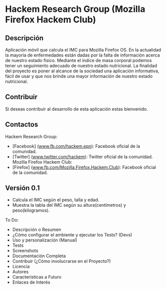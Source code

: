 Hackem Research Group (Mozilla Firefox Hackem Club)
===================================================

## Descripción
Aplicación móvil que calcula el IMC para Mozilla Firefox OS.
En la actualidad la mayoría de enfermedades están dadas por la falta de información acerca de nuestro estado físico. Mediante el índice de masa corporal podemos tener un seguimiento adecuado de nuestro estado nutricional. La finalidad del proyecto es poner al alcance de la sociedad una aplicación informativa, fácil de usar y que nos brinde una mayor información de nuestro estado nutricional.

## Contribuir
Si deseas contribuir al desarrollo de esta aplicación estas bienvenido.

## Contactos
Hackem Research Group:
- [Facebook] (www.fb.com/hackem.epn): Facebook oficial de la comunidad.
- [Twitter] (www.twitter.com/hackem): Twitter oficial de la comunidad.
Mozilla Firefox Hackem Club:
- [Firefox] (www.fb.com/Mozilla.Firefox.Hackem.Club): Facebook oficial de la comunidad.

## Versión 0.1
- Calcula el IMC según el peso, talla y edad.
- Muestra la tabla del IMC según su altura(centímetros) y peso(kilogramos).

To Do:
- Descripción o Resumen
- ¿Cómo configurar el ambiente y ejecutar los Tests? (Devs)
- Uso y personalización (Manual)
- Tests
- Screenshots
- Documentación Completa
- Contribuir (¿Cómo involucrarse en el Proyecto?)
- Licencia
- Autores
- Características a Futuro
- Enlaces de Interés
